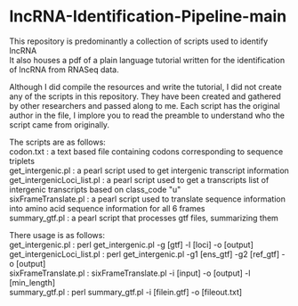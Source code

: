 # lncRNA-Identification-Pipeline-main
This repository is predominantly a collection of scripts used to identify lncRNA <br>
It also houses a pdf of a plain language tutorial written for the identification of lncRNA from RNASeq data.<br>

Although I did compile the resources and write the tutorial, I did not create any of the scripts in this repository. They have been created and gathered by other researchers and passed along to me.
Each script has the original author in the file, I implore you to read the preamble to understand who the script came from originally.

The scripts are as follows:<br>
codon.txt : a text based file containing codons corresponding to sequence triplets<br>
get_intergenic.pl : a pearl script used to get intergenic transcript information<br>
get_intergenicLoci_list.pl : a pearl script used to get a transcripts list of intergenic transcripts based on class_code "u"<br>
sixFrameTranslate.pl : a pearl script used to translate sequence information into amino acid sequence information for all 6 frames<br>
summary_gtf.pl : a pearl script that processes gtf files, summarizing them<br>

There usage is as follows: <br>
get_intergenic.pl : perl get_intergenic.pl -g [gtf] -l [loci] -o [output]<br>
get_intergenicLoci_list.pl : perl get_intergenic.pl -g1 [ens_gtf] -g2 [ref_gtf] -o [output]<br>
sixFrameTranslate.pl : sixFrameTranslate.pl -i [input] -o [output] -l [min_length]<br>
summary_gtf.pl : perl summary_gtf.pl -i [filein.gtf] -o [fileout.txt]<br>
